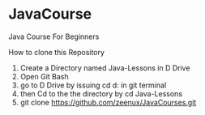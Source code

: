 # JavaCourse
Java Course For Beginners

How to clone this Repository

1) Create a Directory named Java-Lessons in D Drive
2) Open Git Bash
3) go to D Drive by issuing cd d: in git terminal
4) then Cd to the the directory by cd Java-Lessons
5) git clone https://github.com/zeenux/JavaCourses.git



